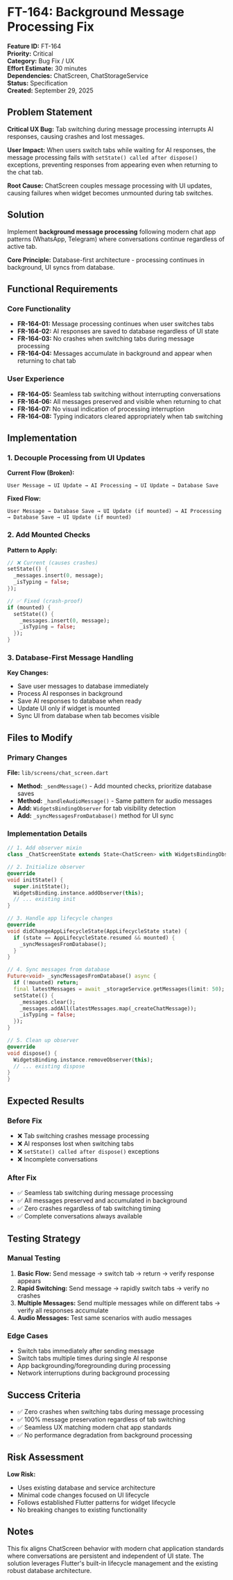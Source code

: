 # FT-164: Background Message Processing Fix

**Feature ID:** FT-164  
**Priority:** Critical  
**Category:** Bug Fix / UX  
**Effort Estimate:** 30 minutes  
**Dependencies:** ChatScreen, ChatStorageService  
**Status:** Specification  
**Created:** September 29, 2025  

## Problem Statement

**Critical UX Bug:** Tab switching during message processing interrupts AI responses, causing crashes and lost messages.

**User Impact:** When users switch tabs while waiting for AI responses, the message processing fails with `setState() called after dispose()` exceptions, preventing responses from appearing even when returning to the chat tab.

**Root Cause:** ChatScreen couples message processing with UI updates, causing failures when widget becomes unmounted during tab switches.

## Solution

Implement **background message processing** following modern chat app patterns (WhatsApp, Telegram) where conversations continue regardless of active tab.

**Core Principle:** Database-first architecture - processing continues in background, UI syncs from database.

## Functional Requirements

### Core Functionality
- **FR-164-01:** Message processing continues when user switches tabs
- **FR-164-02:** AI responses are saved to database regardless of UI state
- **FR-164-03:** No crashes when switching tabs during message processing
- **FR-164-04:** Messages accumulate in background and appear when returning to chat tab

### User Experience
- **FR-164-05:** Seamless tab switching without interrupting conversations
- **FR-164-06:** All messages preserved and visible when returning to chat
- **FR-164-07:** No visual indication of processing interruption
- **FR-164-08:** Typing indicators cleared appropriately when tab switching

## Implementation

### 1. Decouple Processing from UI Updates

**Current Flow (Broken):**
```
User Message → UI Update → AI Processing → UI Update → Database Save
```

**Fixed Flow:**
```
User Message → Database Save → UI Update (if mounted) → AI Processing → Database Save → UI Update (if mounted)
```

### 2. Add Mounted Checks

**Pattern to Apply:**
```dart
// ❌ Current (causes crashes)
setState(() {
  _messages.insert(0, message);
  _isTyping = false;
});

// ✅ Fixed (crash-proof)
if (mounted) {
  setState(() {
    _messages.insert(0, message);
    _isTyping = false;
  });
}
```

### 3. Database-First Message Handling

**Key Changes:**
- Save user messages to database immediately
- Process AI responses in background
- Save AI responses to database when ready
- Update UI only if widget is mounted
- Sync UI from database when tab becomes visible

## Files to Modify

### Primary Changes
**File:** `lib/screens/chat_screen.dart`
- **Method:** `_sendMessage()` - Add mounted checks, prioritize database saves
- **Method:** `_handleAudioMessage()` - Same pattern for audio messages
- **Add:** `WidgetsBindingObserver` for tab visibility detection
- **Add:** `_syncMessagesFromDatabase()` method for UI sync

### Implementation Details

```dart
// 1. Add observer mixin
class _ChatScreenState extends State<ChatScreen> with WidgetsBindingObserver {

// 2. Initialize observer
@override
void initState() {
  super.initState();
  WidgetsBinding.instance.addObserver(this);
  // ... existing init
}

// 3. Handle app lifecycle changes
@override
void didChangeAppLifecycleState(AppLifecycleState state) {
  if (state == AppLifecycleState.resumed && mounted) {
    _syncMessagesFromDatabase();
  }
}

// 4. Sync messages from database
Future<void> _syncMessagesFromDatabase() async {
  if (!mounted) return;
  final latestMessages = await _storageService.getMessages(limit: 50);
  setState(() {
    _messages.clear();
    _messages.addAll(latestMessages.map(_createChatMessage));
    _isTyping = false;
  });
}

// 5. Clean up observer
@override
void dispose() {
  WidgetsBinding.instance.removeObserver(this);
  // ... existing dispose
}
}
```

## Expected Results

### Before Fix
- ❌ Tab switching crashes message processing
- ❌ AI responses lost when switching tabs
- ❌ `setState() called after dispose()` exceptions
- ❌ Incomplete conversations

### After Fix
- ✅ Seamless tab switching during message processing
- ✅ All messages preserved and accumulated in background
- ✅ Zero crashes regardless of tab switching timing
- ✅ Complete conversations always available

## Testing Strategy

### Manual Testing
1. **Basic Flow:** Send message → switch tab → return → verify response appears
2. **Rapid Switching:** Send message → rapidly switch tabs → verify no crashes
3. **Multiple Messages:** Send multiple messages while on different tabs → verify all responses accumulate
4. **Audio Messages:** Test same scenarios with audio messages

### Edge Cases
- Switch tabs immediately after sending message
- Switch tabs multiple times during single AI response
- App backgrounding/foregrounding during processing
- Network interruptions during background processing

## Success Criteria

- ✅ Zero crashes when switching tabs during message processing
- ✅ 100% message preservation regardless of tab switching
- ✅ Seamless UX matching modern chat app standards
- ✅ No performance degradation from background processing

## Risk Assessment

**Low Risk:** 
- Uses existing database and service architecture
- Minimal code changes focused on UI lifecycle
- Follows established Flutter patterns for widget lifecycle
- No breaking changes to existing functionality

## Notes

This fix aligns ChatScreen behavior with modern chat application standards where conversations are persistent and independent of UI state. The solution leverages Flutter's built-in lifecycle management and the existing robust database architecture.
